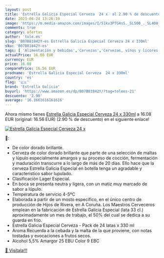 ```yaml
---
layout: post
title: 'Estrella Galicia Especial Cerveza  24 x  al 2.90 % de descuento'
date: 2021-06-24 13:26:19
image: 'https://m.media-amazon.com/images/I/51kv3PTG4sS._SL500_._SL400_.jpg'
comments: true
category: ofertas
author: 'tole.es'
slug: 'B07B81842Y-es Estrella Galicia Especial Cerveza 24 x 330ml'
sku: 'B07B81842Y-es'
tags: [ 'Alimentación y bebidas','Cervezas','Cervezas, vinos y licores','cerveza','estrella','estrella galicia','galicia', ]
actualPrice: 16.08 EUR
currency: EUR
price: 16.08
comparePrice: 16.56 EUR
prodname: 'Estrella Galicia Especial Cerveza  24 x 330ml'
country: 'es'
flag: '🇪🇸'
brand: 'Estrella Galicia'
buyurl: 'https://www.amazon.es/dp/B07B81842Y/?tag=tolees-21'
descuento: '2.90'
average: '16.1661616161616'
---
```


Ahora mismo tienes [Estrella Galicia Especial Cerveza  24 x 330ml](https://www.amazon.es/dp/B07B81842Y/?tag=tolees-21) a 16.08 EUR (original: 16.56 EUR) (2.90 %  de descuento) en el siguiente enlace!

[![Estrella Galicia Especial Cerveza  24 x ](https://m.media-amazon.com/images/I/51kv3PTG4sS._SL500_._SL400_.jpg)](https://www.amazon.es/dp/B07B81842Y/?tag=tolees-21)

🔎:

- De color dorado brillante.
- Cerveza de color dorado brillante que parte de una selección de maltas y lúpulo especialmente amargos y su proceso de cocción, fermentación y maduración transcurre a lo largo de más de 20 días. Ello hace que la cerveza Estrella Galicia Especial en botella tenga un agradable y característico sabor lupulado.
- Clasificación Lager Especial.
- En boca se presenta neutra y ligera, con un matiz muy marcado de sabor a lúpulo.
- Temperatura de servicio 4-5ºC
- Elaborada a partir de un mosto específico, en el único centro de producción de Hijos de Rivera, en A Coruña. Los Maestros Cerveceros emplean en la fabricación de Estrella Galicia Especial (lata 33 cl.) aproximadamente un mes de trabajo, el 50% del cual se dedica a su guarda en frio.
- Estrella Galicia Especial Cerveza - Pack de 24 latas x 330 ml
- Aroma Recuerda a la cebada y la malta de la que proviene, con notas tostadas y evocaciones a frutos secos.
- Alcohol 5,5% Amargor 25 EBU Color 9 EBC

[🛒 Visítala!!!](https://www.amazon.es/dp/B07B81842Y/?tag=tolees-21)
